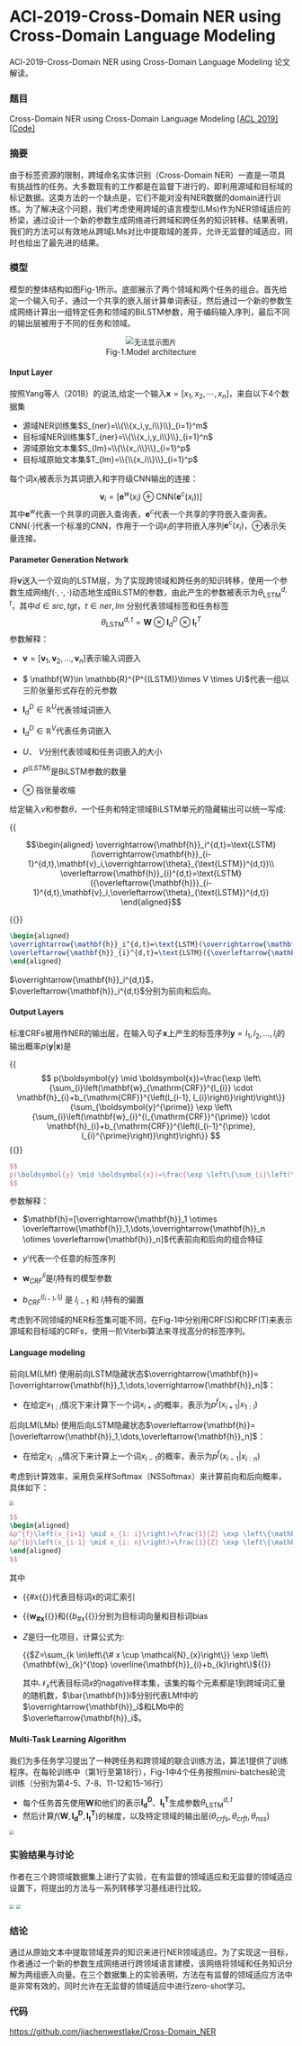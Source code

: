 # ACl-2019-Cross-Domain NER using Cross-Domain Language Modeling


ACl-2019-Cross-Domain NER using Cross-Domain Language Modeling 论文解读。

<!--more-->

### 题目

Cross-Domain NER using Cross-Domain Language Modeling [[ACL 2019\]](https://www.aclweb.org/anthology/P19-1236) [[Code\]](https://github.com/jiachenwestlake/Cross-Domain_NER)





### 摘要

由于标签资源的限制，跨域命名实体识别（Cross-Domain NER）一直是一项具有挑战性的任务。大多数现有的工作都是在监督下进行的，即利用源域和目标域的标记数据。这类方法的一个缺点是，它们不能对没有NER数据的domain进行训练。为了解决这个问题，我们考虑使用跨域的语言模型(LMs)作为NER领域适应的桥梁，通过设计一个新的参数生成网络进行跨域和跨任务的知识转移。结果表明，我们的方法可以有效地从跨域LMs对比中提取域的差异，允许无监督的域适应，同时也给出了最先进的结果。



### 模型

模型的整体结构如图Fig-1所示。底部展示了两个领域和两个任务的组合。首先给定一个输入句子，通过一个共享的嵌入层计算单词表征，然后通过一个新的参数生成网络计算出一组特定任务和领域的BiLSTM参数，用于编码输入序列，最后不同的输出层被用于不同的任务和领域。

<div>			<!--块级封装-->
    <center>	<!--将图片和文字居中-->
    <img src="https://i.bmp.ovh/imgs/2022/03/8fc9a7474d79931e.jpg"
         alt="无法显示图片"
         style="zoom:90%"/>
    <br>		<!--换行-->
    Fig-1.Model architecture	<!--标题-->
    </center>
</div>

#### Input Layer

按照Yang等人（2018）的说法,给定一个输入$\mathbf{x}=[x_1,x_2,\cdots,x_n]$，来自以下4个数据集

- 源域NER训练集$S_{ner}=\\{\\{x_i,y_i\\}\\}_{i=1}^m$
- 目标域NER训练集$T_{ner}=\\{\\{x_i,y_i\\}\\}_{i=1}^n$
- 源域原始文本集$S_{lm}=\\{\\{x_i\\}\\}_{i=1}^p$
- 目标域原始文本集$T_{lm}=\\{\\{x_i\\}\\}_{i=1}^p$

每个词$x_i$被表示为其词嵌入和字符级CNN输出的连接：
$$
\mathbf{v}_i =[\mathbf{e}^w(x_i)\oplus \text{CNN}(\mathbf{e}^c(x_i))]
$$
其中$\mathbf{e}^w$代表一个共享的词嵌入查询表，$\mathbf{e}^c$代表一个共享的字符嵌入查询表。$\text{CNN}(\cdot)$代表一个标准的$\text{CNN}$，作用于一个词$x_i$的字符嵌入序列$\mathbf{e}^c(x_i)$，$\oplus$表示矢量连接。



#### Parameter Generation Network

将$\mathbf{v}$送入一个双向的LSTM层，为了实现跨领域和跨任务的知识转移，使用一个参数生成网络$f(\cdot,\cdot,\cdot)$动态地生成$\text{BiLSTM}$的参数，由此产生的参数被表示为$\theta_{\text{LSTM}}^{d,t}$，其中$d \in {src,tgt}$，$t\in {ner,lm}$ 分别代表领域标签和任务标签
$$
\theta_{\text{LSTM}}^{d,t} = \mathbf{W} \otimes \mathbf{I}_d^D \otimes \mathbf{I}_t^T
$$
参数解释：

- $\mathbf{v}=[{\mathbf{v}_1},{\mathbf{v}_2},\dots,{\mathbf{v}_n}]$表示输入词嵌入

- $ \mathbf{W}\in \mathbb{R}^{P^{(LSTM)}\times V \times U}$代表一组以三阶张量形式存在的元参数

- $\mathbf{I}_d^D\in \mathbb{R}^U$代表领域词嵌入

- $\mathbf{I}_d^D\in \mathbb{R}^V$代表任务词嵌入

- $U$、 $V$分别代表领域和任务词嵌入的大小

- $P^{(LSTM)}$是$\text{BiLSTM}$参数的数量

- $\otimes$ 指张量收缩

给定输入$v$和参数$\theta$，一个任务和特定领域$\text{BiLSTM}$单元的隐藏输出可以统一写成:

 {{<math>}}

$$\begin{aligned}
\overrightarrow{\mathbf{h}}_i^{d,t}=\text{LSTM}(\overrightarrow{\mathbf{h}}_{i-1}^{d,t},\mathbf{v}_i,\overrightarrow{\theta}_{\text{LSTM}}^{d,t})\\
\overleftarrow{\mathbf{h}}_{i}^{d,t}=\text{LSTM}({\overleftarrow{\mathbf{h}}}_{i-1}^{d,t},\mathbf{v}_i,\overleftarrow{\theta}_{\text{LSTM}}^{d,t})
\end{aligned}$$

{{</math>}}

```tex
\begin{aligned}
\overrightarrow{\mathbf{h}}_i^{d,t}=\text{LSTM}(\overrightarrow{\mathbf{h}}_{i-1}^{d,t},\mathbf{v}_i,\overrightarrow{\theta}_{\text{LSTM}}^{d,t})\\
\overleftarrow{\mathbf{h}}_{i}^{d,t}=\text{LSTM}({\overleftarrow{\mathbf{h}}}_{i-1}^{d,t},\mathbf{v}_i,\overleftarrow{\theta}_{\text{LSTM}}^{d,t})
\end{aligned}
```

$\overrightarrow{\mathbf{h}}_i^{d,t}$，$\overleftarrow{\mathbf{h}}_i^{d,t}$分别为前向和后向。



#### Output Layers

标准CRFs被用作NER的输出层，在输入句子$\mathbf{x}$上产生的标签序列$\mathbf{y}=l_1,l_2,\dots,l_i$的输出概率$p(\mathbf{y}\vert \mathbf{x})$是

{{<math>}}
$$
p(\boldsymbol{y} \mid \boldsymbol{x})=\frac{\exp \left\{\sum_{i}\left(\mathbf{w}_{\mathrm{CRF}}^{l_{i}} \cdot \mathbf{h}_{i}+b_{\mathrm{CRF}}^{\left(l_{i-1}, l_{i}\right)}\right)\right\}}{\sum_{\boldsymbol{y}^{\prime}} \exp \left\{\sum_{i}\left(\mathbf{w}_{i}^{l_{\mathrm{CRF}}^{\prime}} \cdot \mathbf{h}_{i}+b_{\mathrm{CRF}}^{\left(l_{i-1}^{\prime}, l_{i}^{\prime}\right)}\right)\right\}}
$$
{{</math>}}

```tex
$$
p(\boldsymbol{y} \mid \boldsymbol{x})=\frac{\exp \left\{\sum_{i}\left(\mathbf{w}_{\mathrm{CRF}}^{l_{i}} \cdot \mathbf{h}_{i}+b_{\mathrm{CRF}}^{\left(l_{i-1}, l_{i}\right)}\right)\right\}}{\sum_{\boldsymbol{y}^{\prime}} \exp \left\{\sum_{i}\left(\mathbf{w}_{i}^{l_{\mathrm{CRF}}^{\prime}} \cdot \mathbf{h}_{i}+b_{\mathrm{CRF}}^{\left(l_{i-1}^{\prime}, l_{i}^{\prime}\right)}\right)\right\}}
$$
```



参数解释：

- $\mathbf{h}=[\overrightarrow{\mathbf{h}}_1 \otimes \overleftarrow{\mathbf{h}}_1,\dots,\overrightarrow{\mathbf{h}}_n \otimes \overleftarrow{\mathbf{h}}_n]$代表前向和后向的组合特征

- $y'$代表一个任意的标签序列

- $\mathbf{w}^{li}_{CRF}$是$l_i$特有的模型参数

- ${b_{CRF}^{(l_{i-1},l_i)}}$ 是 $l_{i-1}$ 和 $l_i$特有的偏置

考虑到不同领域的NER标签集可能不同，在Fig-1中分别用$\text{CRF(S)}$和$\text{CRF(T)}$来表示源域和目标域的$\text{CRFs}$，使用一阶Viterbi算法来寻找高分的标签序列。



#### Language modeling

前向$\text{LM(LMf)}$ 使用前向LSTM隐藏状态$\overrightarrow{\mathbf{h}}=[\overrightarrow{\mathbf{h}}_1,\dots,\overrightarrow{\mathbf{h}}_n]$：

- 在给定$x_{1:i}$情况下来计算下一个词$x_{i+1}$的概率，表示为$p^f (x_{i+1}\vert x_{1:i})$

后向$\text{LM(LMb)}$ 使用后向LSTM隐藏状态$\overleftarrow{\mathbf{h}}=[\overleftarrow{\mathbf{h}}_1,\dots,\overleftarrow{\mathbf{h}}_n]$：

- 在给定$x_{i:n}$情况下来计算上一个词$x_{i-1}$的概率，表示为$p^f (x_{i-1}\vert x_{i:n})$

考虑到计算效率，采用负采样Softmax（NSSoftmax）来计算前向和后向概率，具体如下：

 <img src="https://i.bmp.ovh/imgs/2022/03/89ee46cafad38527.png" style="zoom:50%;" />

```tex
$$
\begin{aligned}
&p^{f}\left(x_{i+1} \mid x_{1: i}\right)=\frac{1}{Z} \exp \left\{\mathbf{w}_{\# x_{i+1}}^{\top} \overrightarrow{\mathbf{h}}_{i}+b_{\# x_{i+1}}\right\} \\
&p^{b}\left(x_{i-1} \mid x_{i: n}\right)=\frac{1}{Z} \exp \left\{\mathbf{w}_{\# x_{i-1}}^{\top} \overleftarrow{\mathbf{h}}_{i}+b_{\# x_{i-1}}\right\}
\end{aligned}
$$
```

其中

- {{<math>}}${\#}x${{</math>}}代表目标词$x$的词汇索引

- {{<math>}}$\boldsymbol{w_{\# x}}${{</math>}}和{{<math>}}$b_{\#x}${{</math>}}分别为目标词向量和目标词bias

- $Z$是归一化项目，计算公式为:

  {{<math>}}$Z=\sum_{k \in\left\{\# x \cup \mathcal{N}_{x}\right\}} \exp \left\{\mathbf{w}_{k}^{\top} \overline{\mathbf{h}}_{i}+b_{k}\right\}${{</math>}}

  其中$\mathcal{N}_x$代表目标词$x$的nagative样本集，该集的每个元素都是1到跨域词汇量的随机数，$\bar{\mathbf{h}}i$分别代表LMf中的$\overrightarrow{\mathbf{h}}_i$和LMb中的$\overleftarrow{\mathbf{h}}_i$。

  

#### Multi-Task Learning Algorithm

我们为多任务学习提出了一种跨任务和跨领域的联合训练方法，算法1提供了训练程序。在每轮训练中（第1行至第18行），Fig-1中4个任务按照mini-batches轮流训练（分别为第4-5、7-8、11-12和15-16行）

- 每个任务首先使用$\boldsymbol{W}$和他们的表示$\boldsymbol{I_d^D}$、$\boldsymbol{I_t^T}$生成参数$\theta_{\text{LSTM}}^{d,t}$
- 然后计算$f(\boldsymbol{W},\boldsymbol{I_d^D},\boldsymbol{I_t^T})$的梯度，以及特定领域的输出层$(\theta_{crfs},\theta_{crft},\theta_{nss})$

<img src="https://i.bmp.ovh/imgs/2022/03/b843dcf41fdf74eb.png" style="zoom: 50%;" />

### 实验结果与讨论

作者在三个跨领域数据集上进行了实验，在有监督的领域适应和无监督的领域适应设置下，将提出的方法与一系列转移学习基线进行比较。



<img src="https://i.bmp.ovh/imgs/2022/03/de890530165b5d27.png" style="zoom:50%;" />



<img src="https://i.bmp.ovh/imgs/2022/03/24ed2cc5588a8f10.png" style="zoom: 50%;" />



### 结论

通过从原始文本中提取领域差异的知识来进行NER领域适应。为了实现这一目标，作者通过一个新的参数生成网络进行跨领域语言建模，该网络将领域和任务知识分解为两组嵌入向量。在三个数据集上的实验表明，方法在有监督的领域适应方法中是非常有效的，同时允许在无监督的领域适应中进行zero-shot学习。

### 代码

https://github.com/jiachenwestlake/Cross-Domain_NER


